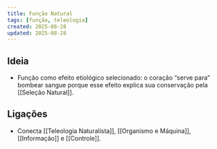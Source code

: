 ```yaml
---
title: Função Natural
tags: [função, teleologia]
created: 2025-08-28
updated: 2025-08-28
---
```


## Ideia
- Função como efeito etiológico selecionado: o coração “serve para” bombear sangue porque esse efeito explica sua conservação pela [[Seleção Natural]].

## Ligações
- Conecta [[Teleologia Naturalista]], [[Organismo e Máquina]], [[Informação]] e [[Controle]].

